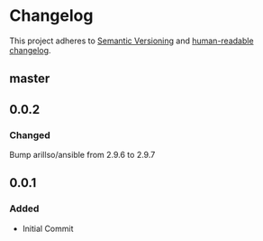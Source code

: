 # Changelog

This project adheres to [Semantic Versioning](https://semver.org/spec/v2.0.0.html)
and [human-readable changelog](https://keepachangelog.com/en/1.0.0/).

## master

## 0.0.2

### Changed

Bump arillso/ansible from 2.9.6 to 2.9.7

## 0.0.1

### Added

- Initial Commit
